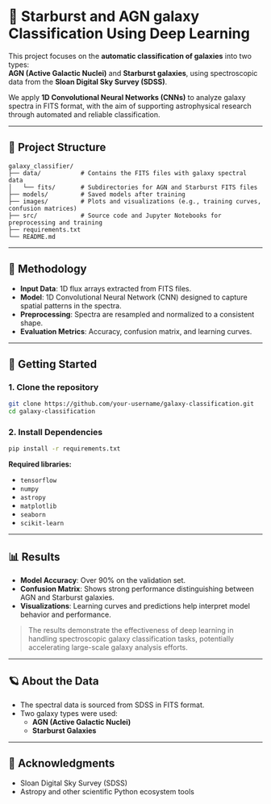 # 🌌 Starburst and AGN galaxy Classification Using Deep Learning

This project focuses on the **automatic classification of galaxies** into two types:  
**AGN (Active Galactic Nuclei)** and **Starburst galaxies**, using spectroscopic data from the **Sloan Digital Sky Survey (SDSS)**.

We apply **1D Convolutional Neural Networks (CNNs)** to analyze galaxy spectra in FITS format, with the aim of supporting astrophysical research through automated and reliable classification.

---

## 📁 Project Structure

```
galaxy_classifier/
├── data/           # Contains the FITS files with galaxy spectral data
│   └── fits/       # Subdirectories for AGN and Starburst FITS files
├── models/         # Saved models after training
├── images/         # Plots and visualizations (e.g., training curves, confusion matrices)
├── src/            # Source code and Jupyter Notebooks for preprocessing and training
├── requirements.txt
└── README.md
```

---

## 🧠 Methodology

- **Input Data**: 1D flux arrays extracted from FITS files.
- **Model**: 1D Convolutional Neural Network (CNN) designed to capture spatial patterns in the spectra.
- **Preprocessing**: Spectra are resampled and normalized to a consistent shape.
- **Evaluation Metrics**: Accuracy, confusion matrix, and learning curves.

---

## 🚀 Getting Started

### 1. Clone the repository

```bash
git clone https://github.com/your-username/galaxy-classification.git
cd galaxy-classification
```

### 2. Install Dependencies

```bash
pip install -r requirements.txt
```

**Required libraries:**

- `tensorflow`
- `numpy`
- `astropy`
- `matplotlib`
- `seaborn`
- `scikit-learn`

---

## 📊 Results

- **Model Accuracy**: Over 90% on the validation set.
- **Confusion Matrix**: Shows strong performance distinguishing between AGN and Starburst galaxies.
- **Visualizations**: Learning curves and predictions help interpret model behavior and performance.

> The results demonstrate the effectiveness of deep learning in handling spectroscopic galaxy classification tasks, potentially accelerating large-scale galaxy analysis efforts.

---

## 🪐 About the Data

- The spectral data is sourced from SDSS in FITS format.
- Two galaxy types were used:
  - **AGN (Active Galactic Nuclei)**
  - **Starburst Galaxies**

---

## 🤝 Acknowledgments

- Sloan Digital Sky Survey (SDSS)
- Astropy and other scientific Python ecosystem tools
